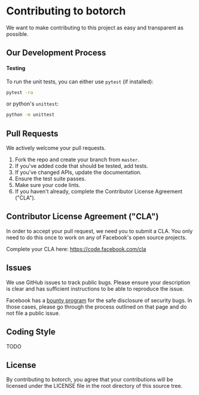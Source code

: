 # Contributing to botorch
We want to make contributing to this project as easy and transparent as
possible.

## Our Development Process

#### Testing
To run the unit tests, you can either use `pytest` (if installed):
```bash
pytest -ra
```
or python's `unittest`:
```bash
python -m unittest
```

## Pull Requests
We actively welcome your pull requests.

1. Fork the repo and create your branch from `master`.
2. If you've added code that should be tested, add tests.
3. If you've changed APIs, update the documentation.
4. Ensure the test suite passes.
5. Make sure your code lints.
6. If you haven't already, complete the Contributor License Agreement ("CLA").

## Contributor License Agreement ("CLA")
In order to accept your pull request, we need you to submit a CLA. You only need
to do this once to work on any of Facebook's open source projects.

Complete your CLA here: <https://code.facebook.com/cla>

## Issues
We use GitHub issues to track public bugs. Please ensure your description is
clear and has sufficient instructions to be able to reproduce the issue.

Facebook has a [bounty program](https://www.facebook.com/whitehat/) for the safe
disclosure of security bugs. In those cases, please go through the process
outlined on that page and do not file a public issue.

## Coding Style  
TODO

## License
By contributing to botorch, you agree that your contributions will be licensed
under the LICENSE file in the root directory of this source tree.

